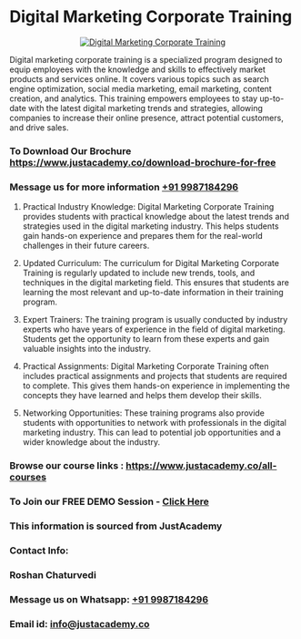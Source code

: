 # Digital Marketing Corporate Training

<p align="center">
  <a href="https://justacademy.co/course-detail/digital-marketing">
    <img src="https://justacademy.co/storage2/course_image/1676636720_course_image.webp" alt="Digital Marketing Corporate Training">
  </a>
</p>


Digital marketing corporate training is a specialized program designed to equip employees with the knowledge and skills to effectively market products and services online. It covers various topics such as search engine optimization, social media marketing, email marketing, content creation, and analytics. This training empowers employees to stay up-to-date with the latest digital marketing trends and strategies, allowing companies to increase their online presence, attract potential customers, and drive sales.
### To Download Our Brochure https://www.justacademy.co/download-brochure-for-free
### Message us for more information [+91 9987184296](https://api.whatsapp.com/send?phone=919987184296)
1) Practical Industry Knowledge: Digital Marketing Corporate Training provides students with practical knowledge about the latest trends and strategies used in the digital marketing industry. This helps students gain hands-on experience and prepares them for the real-world challenges in their future careers.

2) Updated Curriculum: The curriculum for Digital Marketing Corporate Training is regularly updated to include new trends, tools, and techniques in the digital marketing field. This ensures that students are learning the most relevant and up-to-date information in their training program.

3) Expert Trainers: The training program is usually conducted by industry experts who have years of experience in the field of digital marketing. Students get the opportunity to learn from these experts and gain valuable insights into the industry.

4) Practical Assignments: Digital Marketing Corporate Training often includes practical assignments and projects that students are required to complete. This gives them hands-on experience in implementing the concepts they have learned and helps them develop their skills.

5) Networking Opportunities: These training programs also provide students with opportunities to network with professionals in the digital marketing industry. This can lead to potential job opportunities and a wider knowledge about the industry.

### Browse our course links : https://www.justacademy.co/all-courses 
### To Join our FREE DEMO Session - [Click Here](https://www.justacademy.co/register-for-course-demo)


### This information is sourced from JustAcademy
### Contact Info:
### Roshan Chaturvedi
### Message us on Whatsapp: [+91 9987184296](https://api.whatsapp.com/send?phone=919987184296)
### Email id: [info@justacademy.co](mailto:info@justacademy.co)
                    